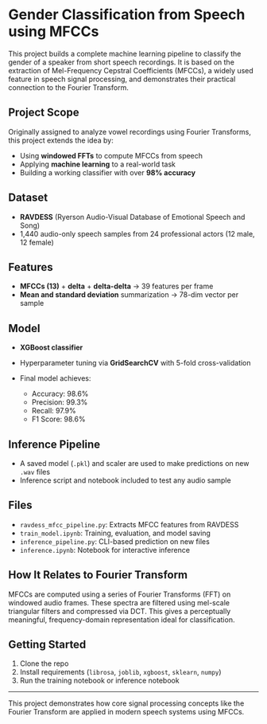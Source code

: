 # Gender Classification from Speech using MFCCs

This project builds a complete machine learning pipeline to classify the gender of a speaker from short speech recordings. It is based on the extraction of Mel-Frequency Cepstral Coefficients (MFCCs), a widely used feature in speech signal processing, and demonstrates their practical connection to the Fourier Transform.

## Project Scope

Originally assigned to analyze vowel recordings using Fourier Transforms, this project extends the idea by:

* Using **windowed FFTs** to compute MFCCs from speech
* Applying **machine learning** to a real-world task
* Building a working classifier with over **98% accuracy**

## Dataset

* **RAVDESS** (Ryerson Audio-Visual Database of Emotional Speech and Song)
* 1,440 audio-only speech samples from 24 professional actors (12 male, 12 female)

## Features

* **MFCCs (13)** + **delta** + **delta-delta** → 39 features per frame
* **Mean and standard deviation** summarization → 78-dim vector per sample

## Model

* **XGBoost classifier**
* Hyperparameter tuning via **GridSearchCV** with 5-fold cross-validation
* Final model achieves:

  * Accuracy: 98.6%
  * Precision: 99.3%
  * Recall: 97.9%
  * F1 Score: 98.6%

## Inference Pipeline

* A saved model (`.pkl`) and scaler are used to make predictions on new `.wav` files
* Inference script and notebook included to test any audio sample

## Files

* `ravdess_mfcc_pipeline.py`: Extracts MFCC features from RAVDESS
* `train_model.ipynb`: Training, evaluation, and model saving
* `inference_pipeline.py`: CLI-based prediction on new files
* `inference.ipynb`: Notebook for interactive inference

## How It Relates to Fourier Transform

MFCCs are computed using a series of Fourier Transforms (FFT) on windowed audio frames. These spectra are filtered using mel-scale triangular filters and compressed via DCT. This gives a perceptually meaningful, frequency-domain representation ideal for classification.

## Getting Started

1. Clone the repo
2. Install requirements (`librosa`, `joblib`, `xgboost`, `sklearn`, `numpy`)
3. Run the training notebook or inference notebook

---

This project demonstrates how core signal processing concepts like the Fourier Transform are applied in modern speech systems using MFCCs.
